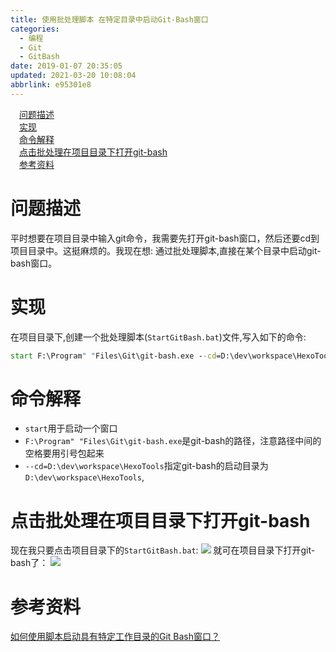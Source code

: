 ```yaml
---
title: 使用批处理脚本 在特定目录中启动Git-Bash窗口
categories: 
  - 编程
  - Git
  - GitBash
date: 2019-01-07 20:35:05
updated: 2021-03-20 10:08:04
abbrlink: e95301e8
---
```

<div id='my_toc'><a href="/blog/e95301e8/#问题描述" class="header_1">问题描述</a>&nbsp;<br><a href="/blog/e95301e8/#实现" class="header_1">实现</a>&nbsp;<br><a href="/blog/e95301e8/#命令解释" class="header_1">命令解释</a>&nbsp;<br><a href="/blog/e95301e8/#点击批处理在项目目录下打开git-bash" class="header_1">点击批处理在项目目录下打开git-bash</a>&nbsp;<br><a href="/blog/e95301e8/#参考资料" class="header_1">参考资料</a>&nbsp;<br></div>
<style>.header_1{margin-left: 1em;}.header_2{margin-left: 2em;}.header_3{margin-left: 3em;}.header_4{margin-left: 4em;}.header_5{margin-left: 5em;}.header_6{margin-left: 6em;}</style>
<!--more-->
<script>if (navigator.platform.search('arm')==-1){document.getElementById('my_toc').style.display = 'none';}var e,p = document.getElementsByTagName('p');while (p.length>0) {e = p[0];e.parentElement.removeChild(e);}</script>

<!--end-->
# 问题描述
平时想要在项目目录中输入git命令，我需要先打开git-bash窗口，然后还要cd到项目目录中。这挺麻烦的。我现在想:
通过批处理脚本,直接在某个目录中启动git-bash窗口。
# 实现
在项目目录下,创建一个批处理脚本(`StartGitBash.bat`)文件,写入如下的命令:
```cmd
start F:\Program" "Files\Git\git-bash.exe --cd=D:\dev\workspace\HexoTools
```
# 命令解释
- `start`用于启动一个窗口
- `F:\Program" "Files\Git\git-bash.exe`是git-bash的路径，注意路径中间的空格要用引号包起来
- `--cd=D:\dev\workspace\HexoTools`指定git-bash的启动目录为`D:\dev\workspace\HexoTools`,

# 点击批处理在项目目录下打开git-bash
现在我只要点击项目目录下的`StartGitBash.bat`:
![](https://image-1257720033.cos.ap-shanghai.myqcloud.com/blog/git/GitBash/KuaiSuDaKai/1.png)
就可在项目目录下打开git-bash了：
![](https://image-1257720033.cos.ap-shanghai.myqcloud.com/blog/git/GitBash/KuaiSuDaKai/2.png)
# 参考资料
[如何使用脚本启动具有特定工作目录的Git Bash窗口？](https://code.i-harness.com/zh-CN/q/12fe77e)
